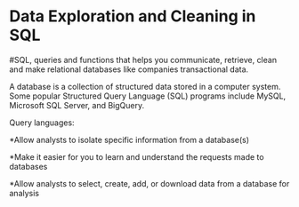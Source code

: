 # Data Exploration and Cleaning in SQL

#SQL, queries and functions that helps you communicate, retrieve, clean and make relational databases like companies transactional data. 

A database is a collection of structured data stored in a computer system. Some popular Structured Query Language (SQL) programs include MySQL, Microsoft SQL Server, and BigQuery.

Query languages:

*Allow analysts to isolate specific information from a database(s)

*Make it easier for you to learn and understand the requests made to databases

*Allow analysts to select, create, add, or download data from a database for analysis
